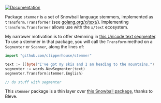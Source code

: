 [![Documentation](https://pkg.go.dev/badge/github.com/clipperhouse/stemmer.svg)](https://pkg.go.dev/github.com/clipperhouse/stemmer)

Package `stemmer` is a set of Snowball language stemmers, implemented as `transform.Transformer` (see [golang.org/x/text/](https://golang.org/x/text/)). Implementing `transform.Transformer` allows use with the `x/text` ecosystem.

My narrower motivation is to offer stemming in [this Unicode text segmenter](https://pkg.go.dev/github.com/clipperhouse/uax29/words). To use a stemmer in that package, you will call the `Transform` method on a `Segmenter` or `Scanner`, along the lines of:

```go
import "github.com/clipperhouse/stemmer"

text := []byte("I've got my skis and I am heading to the mountains.")
segmenter := words.NewSegmenter(text)
segmenter.Transform(stemmer.English)

// do stuff with segmenter
```

This `stemmer` package is a thin layer over [this Snowball package](https://github.com/blevesearch/snowballstem), thanks to Bleve.
